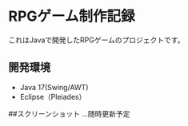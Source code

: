# RPGゲーム制作記録
これはJavaで開発したRPGゲームのプロジェクトです。

## 開発環境
- Java 17(Swing/AWT)
- Eclipse（Pleiades）

##スクリーンショット
...随時更新予定
